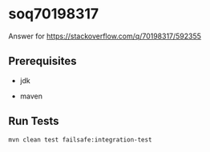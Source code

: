 # soq70198317
Answer for https://stackoverflow.com/q/70198317/592355

## Prerequisites

- jdk

- maven

## Run Tests

    mvn clean test failsafe:integration-test
